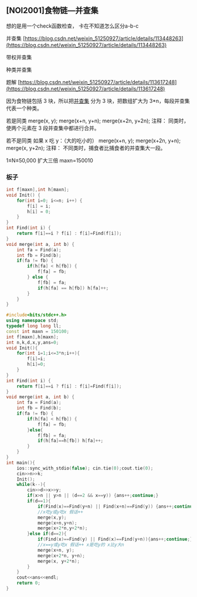 ## [NOI2001]食物链—并查集

想的是用一个check函数检查， 卡在不知道怎么区分a-b-c

并查集 [https://blog.csdn.net/weixin_51250927/article/details/113448263](https://blog.csdn.net/weixin_51250927/article/details/113448263)

带权并查集

种类并查集

题解 [https://blog.csdn.net/weixin_51250927/article/details/113617248](https://blog.csdn.net/weixin_51250927/article/details/113617248) 

因为食物链包括 3 块，所以把[并查集](https://so.csdn.net/so/search?q=%E5%B9%B6%E6%9F%A5%E9%9B%86&spm=1001.2101.3001.7020)
分为 3 块，把数组扩大为 3*n，每段并查集代表一个种类。

若是同类
merge(x, y);
merge(x+n, y+n);
merge(x+2n, y+2n);
注释：
同类时，使两个元素在 3 段并查集中都进行合并。

若不是同类
如果 x 吃 y：（大的吃小的）
merge(x+n, y);
merge(x+2n, y+n);
merge(x, y+2n);
注释：
不同类时，捕食者比捕食者的并查集大一段。

1≤N≤50,000 扩大三倍 maxn=150010

### 板子

```cpp
int f[maxn],int h[maxn];
void Init() {
	for(int i=0; i<=n; i++) {
		f[i] = i;
		h[i] = 0;
	}
}
int Find(int i) {
	return f[i]==i ? f[i] : f[i]=Find(f[i]);
}
void merge(int a, int b) {
	int fa = Find(a);
	int fb = Find(b);
	if(fa != fb) {
		if(h[fa] < h[fb]) {
			f[fa] = fb;
		} else {
			f[fb] = fa;
			if(h[fa] == h[fb]) h[fa]++;
		}
	}
}
```

```cpp
#include<bits/stdc++.h>
using namespace std;
typedef long long ll;
const int maxn = 150100;
int f[maxn],h[maxn];
int n,k,d,x,y,ans=0;
void Init(){
    for(int i=1;i<=3*n;i++){
        f[i]=i;
        h[i]=0;
    }
}
int Find(int i) {
	return f[i]==i ? f[i] : f[i]=Find(f[i]);
}
void merge(int a, int b) {
	int fa = Find(a);
	int fb = Find(b);
	if(fa != fb) {
		if(h[fa] < h[fb]) {
			f[fa] = fb;
		}else{
			f[fb] = fa;
			if(h[fa]==h[fb]) h[fa]++;
        }
	}
}
int main(){
    ios::sync_with_stdio(false); cin.tie(0);cout.tie(0);
    cin>>n>>k;
    Init();
    while(k--){
        cin>>d>>x>>y;
        if(x>n || y>n || (d==2 && x==y)) {ans++;continue;}
        if(d==1){
            if(Find(x)==Find(y+n) || Find(x+n)==Find(y)) {ans++;continue;}
            //x吃y或y吃x 假话++
            merge(x,y);
            merge(x+n,y+n);
            merge(x+2*n,y+2*n);
        }else if(d==2){
            if(Find(x)==Find(y) || Find(x)==Find(y+n)){ans++;continue;}
            //x==y或y吃x 假话++ x是吃y的 x比y大n
            merge(x+n, y);
            merge(x+2*n, y+n);
			merge(x, y+2*n);
        }
    }
    cout<<ans<<endl;
    return 0;
}
```